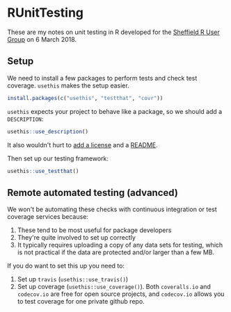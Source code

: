 
<!-- README.md is generated from README.Rmd. Please edit that file -->
RUnitTesting
============

These are my notes on unit testing in R developed for the [Sheffield R User Group](http://sheffieldr.github.io/) on 6 March 2018.

Setup
-----

We need to install a few packages to perform tests and check test coverage. `usethis` makes the setup easier.

``` r
install.packages(c("usethis", "testthat", "covr"))
```

`usethis` expects your project to behave like a package, so we should add a `DESCRIPTION`:

``` r
usethis::use_description()
```

It also wouldn't hurt to [add a license](http://r-pkgs.had.co.nz/description.html#license) and a [README](http://r-pkgs.had.co.nz/release.html#important-files).

Then set up our testing framework:

``` r
usethis::use_testthat()
```

Remote automated testing (advanced)
-----------------------------------

We won't be automating these checks with continuous integration or test coverage services because:

1.  These tend to be most useful for package developers
2.  They're quite involved to set up correctly
3.  It typically requires uploading a copy of any data sets for testing, which is not practical if the data are protected and/or larger than a few MB.

If you do want to set this up you need to:

1.  Set up `travis` (`usethis::use_travis()`)
2.  Set up coverage (`usethis::use_coverage()`). Both `coveralls.io` and `codecov.io` are free for open source projects, and `codecov.io` allows you to test coverage for one private github repo.
